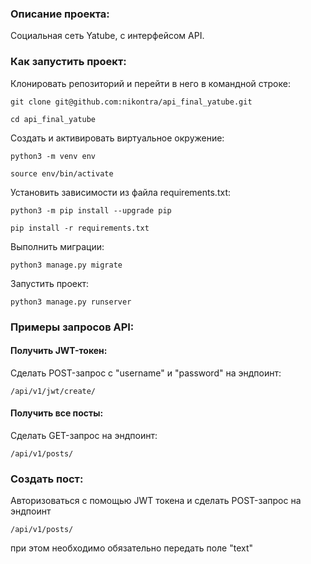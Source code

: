 ### Описание проекта:
Социальная сеть Yatube, с интерфейсом API.

### Как запустить проект:
Клонировать репозиторий и перейти в него в командной строке:

```
git clone git@github.com:nikontra/api_final_yatube.git
```

```
cd api_final_yatube
```

Cоздать и активировать виртуальное окружение:

```
python3 -m venv env
```

```
source env/bin/activate
```

Установить зависимости из файла requirements.txt:

```
python3 -m pip install --upgrade pip
```

```
pip install -r requirements.txt
```

Выполнить миграции:

```
python3 manage.py migrate
```

Запустить проект:

```
python3 manage.py runserver
```

### Примеры запросов API:

#### Получить JWT-токен:

Сделать POST-запрос c "username" и "password" на эндпоинт:

```
/api/v1/jwt/create/
```

#### Получить все посты:

Сделать GET-запрос на эндпоинт:

```
/api/v1/posts/
```

### Создать пост:
Авторизоваться с помощью JWT токена и сделать POST-запрос на эндпоинт

```
/api/v1/posts/
```

при этом необходимо обязательно передать поле "text" 



